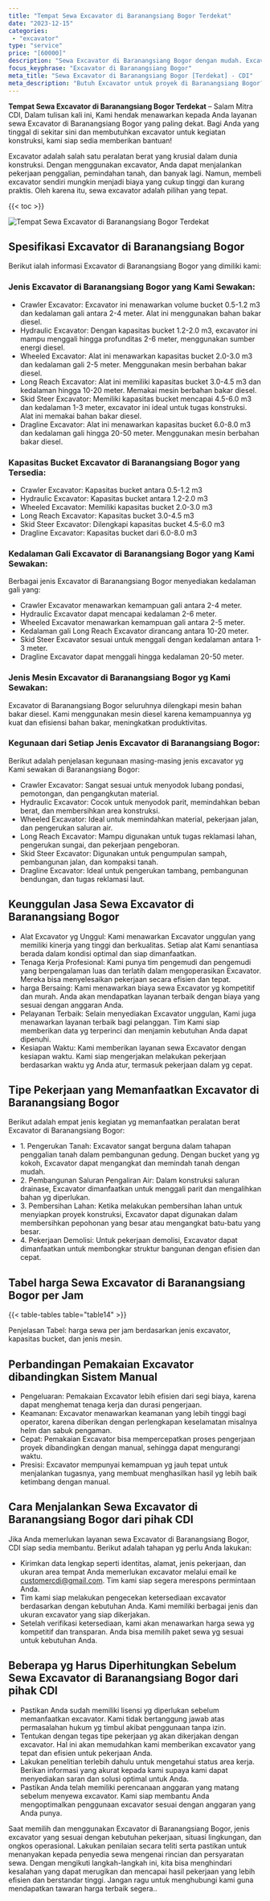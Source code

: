 ```yaml
---
title: "Tempat Sewa Excavator di Baranangsiang Bogor Terdekat"
date: "2023-12-15"
categories:
 - "excavator"
type: "service"
price: "[60000]"
description: "Sewa Excavator di Baranangsiang Bogor dengan mudah. Excavator menjadi pilihan utama kontraktor untuk menunjang kelancaran pekerjaan. Dapatkan informasi detail."
focus_keyphrase: "Excavator di Baranangsiang Bogor"
meta_title: "Sewa Excavator di Baranangsiang Bogor [Terdekat] - CDI"
meta_description: "Butuh Excavator untuk proyek di Baranangsiang Bogor?. Kami tawarkan Excavator berkualitas untuk menyelesaikan pekerjaan. Harga kompetitif tersedia."
---
```


**Tempat Sewa Excavator di Baranangsiang Bogor Terdekat** – Salam Mitra CDI, Dalam tulisan kali ini, Kami hendak menawarkan kepada Anda layanan sewa Excavator di Baranangsiang Bogor yang paling dekat. Bagi Anda yang tinggal di sekitar sini dan membutuhkan excavator untuk kegiatan konstruksi, kami siap sedia memberikan bantuan!

Excavator adalah salah satu peralatan berat yang krusial dalam dunia konstruksi. Dengan menggunakan excavator, Anda dapat menjalankan pekerjaan penggalian, pemindahan tanah, dan banyak lagi. Namun, membeli excavator sendiri mungkin menjadi biaya yang cukup tinggi dan kurang praktis. Oleh karena itu, sewa excavator adalah pilihan yang tepat.

{{< toc >}}

![Tempat Sewa Excavator di Baranangsiang Bogor Terdekat](/images/excavator/excavator-25.jpg)

## Spesifikasi Excavator di Baranangsiang Bogor

Berikut ialah informasi Excavator di Baranangsiang Bogor yang dimiliki kami:

### Jenis Excavator di Baranangsiang Bogor yang Kami Sewakan:

*   Crawler Excavator: Excavator ini menawarkan volume bucket 0.5-1.2 m3 dan kedalaman gali antara 2-4 meter. Alat ini menggunakan bahan bakar diesel.
*   Hydraulic Excavator: Dengan kapasitas bucket 1.2-2.0 m3, excavator ini mampu menggali hingga profunditas 2-6 meter, menggunakan sumber energi diesel.
*   Wheeled Excavator: Alat ini menawarkan kapasitas bucket 2.0-3.0 m3 dan kedalaman gali 2-5 meter. Menggunakan mesin berbahan bakar diesel.
*   Long Reach Excavator: Alat ini memiliki kapasitas bucket 3.0-4.5 m3 dan kedalaman hingga 10-20 meter. Memakai mesin berbahan bakar diesel.
*   Skid Steer Excavator: Memiliki kapasitas bucket mencapai 4.5-6.0 m3 dan kedalaman 1-3 meter, excavator ini ideal untuk tugas konstruksi. Alat ini memakai bahan bakar diesel.
*   Dragline Excavator: Alat ini menawarkan kapasitas bucket 6.0-8.0 m3 dan kedalaman gali hingga 20-50 meter. Menggunakan mesin berbahan bakar diesel.

### Kapasitas Bucket Excavator di Baranangsiang Bogor yang Tersedia:

*   Crawler Excavator: Kapasitas bucket antara 0.5-1.2 m3
*   Hydraulic Excavator: Kapasitas bucket antara 1.2-2.0 m3
*   Wheeled Excavator: Memiliki kapasitas bucket 2.0-3.0 m3
*   Long Reach Excavator: Kapasitas bucket 3.0-4.5 m3
*   Skid Steer Excavator: Dilengkapi kapasitas bucket 4.5-6.0 m3
*   Dragline Excavator: Kapasitas bucket dari 6.0-8.0 m3

### Kedalaman Gali Excavator di Baranangsiang Bogor yang Kami Sewakan:

Berbagai jenis Excavator di Baranangsiang Bogor menyediakan kedalaman gali yang:

*   Crawler Excavator menawarkan kemampuan gali antara 2-4 meter.
*   Hydraulic Excavator dapat mencapai kedalaman 2-6 meter.
*   Wheeled Excavator menawarkan kemampuan gali antara 2-5 meter.
*   Kedalaman gali Long Reach Excavator dirancang antara 10-20 meter.
*   Skid Steer Excavator sesuai untuk menggali dengan kedalaman antara 1-3 meter.
*   Dragline Excavator dapat menggali hingga kedalaman 20-50 meter.

### Jenis Mesin Excavator di Baranangsiang Bogor yg Kami Sewakan:

Excavator di Baranangsiang Bogor seluruhnya dilengkapi mesin bahan bakar diesel. Kami menggunakan mesin diesel karena kemampuannya yg kuat dan efisiensi bahan bakar, meningkatkan produktivitas.

### Kegunaan dari Setiap Jenis Excavator di Baranangsiang Bogor:

Berikut adalah penjelasan kegunaan masing-masing jenis excavator yg Kami sewakan di Baranangsiang Bogor:

*   Crawler Excavator: Sangat sesuai untuk menyodok lubang pondasi, pemotongan, dan pengangkutan material.
*   Hydraulic Excavator: Cocok untuk menyodok parit, memindahkan beban berat, dan membersihkan area konstruksi.
*   Wheeled Excavator: Ideal untuk memindahkan material, pekerjaan jalan, dan pengerukan saluran air.
*   Long Reach Excavator: Mampu digunakan untuk tugas reklamasi lahan, pengerukan sungai, dan pekerjaan pengeboran.
*   Skid Steer Excavator: Digunakan untuk pengumpulan sampah, pembangunan jalan, dan kompaksi tanah.
*   Dragline Excavator: Ideal untuk pengerukan tambang, pembangunan bendungan, dan tugas reklamasi laut.

## Keunggulan Jasa Sewa Excavator di Baranangsiang Bogor

*   Alat Excavator yg Unggul: Kami menawarkan Excavator unggulan yang memiliki kinerja yang tinggi dan berkualitas. Setiap alat Kami senantiasa berada dalam kondisi optimal dan siap dimanfaatkan.
*   Tenaga Kerja Profesional: Kami punya tim pengemudi dan pengemudi yang berpengalaman luas dan terlatih dalam mengoperasikan Excavator. Mereka bisa menyelesaikan pekerjaan secara efisien dan tepat.
*   harga Bersaing: Kami menawarkan biaya sewa Excavator yg kompetitif dan murah. Anda akan mendapatkan layanan terbaik dengan biaya yang sesuai dengan anggaran Anda.
*   Pelayanan Terbaik: Selain menyediakan Excavator unggulan, Kami juga menawarkan layanan terbaik bagi pelanggan. Tim Kami siap memberikan data yg terperinci dan menjamin kebutuhan Anda dapat dipenuhi.
*   Kesiapan Waktu: Kami memberikan layanan sewa Excavator dengan kesiapan waktu. Kami siap mengerjakan melakukan pekerjaan berdasarkan waktu yg Anda atur, termasuk pekerjaan dalam yg cepat.

## Tipe Pekerjaan yang Memanfaatkan Excavator di Baranangsiang Bogor

Berikut adalah empat jenis kegiatan yg memanfaatkan peralatan berat Excavator di Baranangsiang Bogor:

*   1\. Pengerukan Tanah: Excavator sangat berguna dalam tahapan penggalian tanah dalam pembangunan gedung. Dengan bucket yang yg kokoh, Excavator dapat mengangkat dan memindah tanah dengan mudah.
*   2\. Pembangunan Saluran Pengaliran Air: Dalam konstruksi saluran drainase, Excavator dimanfaatkan untuk menggali parit dan mengalihkan bahan yg diperlukan.
*   3\. Pembersihan Lahan: Ketika melakukan pembersihan lahan untuk menyiapkan proyek konstruksi, Excavator dapat digunakan dalam membersihkan pepohonan yang besar atau mengangkat batu-batu yang besar.
*   4\. Pekerjaan Demolisi: Untuk pekerjaan demolisi, Excavator dapat dimanfaatkan untuk membongkar struktur bangunan dengan efisien dan cepat.

## Tabel harga Sewa Excavator di Baranangsiang Bogor per Jam

{{< table-tables table="table14" >}}

Penjelasan Tabel: harga sewa per jam berdasarkan jenis excavator, kapasitas bucket, dan jenis mesin.

## Perbandingan Pemakaian Excavator dibandingkan Sistem Manual

*   Pengeluaran: Pemakaian Excavator lebih efisien dari segi biaya, karena dapat menghemat tenaga kerja dan durasi pengerjaan.
*   Keamanan: Excavator menawarkan keamanan yang lebih tinggi bagi operator, karena diberikan dengan perlengkapan keselamatan misalnya helm dan sabuk pengaman.
*   Cepat: Pemakaian Excavator bisa mempercepatkan proses pengerjaan proyek dibandingkan dengan manual, sehingga dapat mengurangi waktu.
*   Presisi: Excavator mempunyai kemampuan yg jauh tepat untuk menjalankan tugasnya, yang membuat menghasilkan hasil yg lebih baik ketimbang dengan manual.

## Cara Menjalankan Sewa Excavator di Baranangsiang Bogor dari pihak CDI

Jika Anda memerlukan layanan sewa Excavator di Baranangsiang Bogor, CDI siap sedia membantu. Berikut adalah tahapan yg perlu Anda lakukan:

*   Kirimkan data lengkap seperti identitas, alamat, jenis pekerjaan, dan ukuran area tempat Anda memerlukan excavator melalui email ke customercdi@gmail.com. Tim kami siap segera merespons permintaan Anda.
*   Tim kami siap melakukan pengecekan ketersediaan excavator berdasarkan dengan kebutuhan Anda. Kami memiliki berbagai jenis dan ukuran excavator yang siap dikerjakan.
*   Setelah verifikasi ketersediaan, kami akan menawarkan harga sewa yg kompetitif dan transparan. Anda bisa memilih paket sewa yg sesuai untuk kebutuhan Anda.

## Beberapa yg Harus Diperhitungkan Sebelum Sewa Excavator di Baranangsiang Bogor dari pihak CDI

*   Pastikan Anda sudah memiliki lisensi yg diperlukan sebelum memanfaatkan excavator. Kami tidak bertanggung jawab atas permasalahan hukum yg timbul akibat penggunaan tanpa izin.
*   Tentukan dengan tegas tipe pekerjaan yg akan dikerjakan dengan excavator. Hal ini akan memudahkan kami memberikan excavator yang tepat dan efisien untuk pekerjaan Anda.
*   Lakukan penelitian terlebih dahulu untuk mengetahui status area kerja. Berikan informasi yang akurat kepada kami supaya kami dapat menyediakan saran dan solusi optimal untuk Anda.
*   Pastikan Anda telah memiliki perencanaan anggaran yang matang sebelum menyewa excavator. Kami siap membantu Anda mengoptimalkan penggunaan excavator sesuai dengan anggaran yang Anda punya.

Saat memilih dan menggunakan Excavator di Baranangsiang Bogor, jenis excavator yang sesuai dengan kebutuhan pekerjaan, situasi lingkungan, dan ongkos operasional. Lakukan penilaian secara teliti serta pastikan untuk menanyakan kepada penyedia sewa mengenai rincian dan persyaratan sewa. Dengan mengikuti langkah-langkah ini, kita bisa menghindari kesalahan yang dapat merugikan dan mencapai hasil pekerjaan yang lebih efisien dan berstandar tinggi. Jangan ragu untuk menghubungi kami guna mendapatkan tawaran harga terbaik segera..